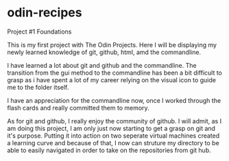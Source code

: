 # odin-recipes
Project #1 Foundations 

This is my first project with The Odin Projects. Here I will be displaying my newly learned knowledge of git, github, html, amd the commandline. 

I have learned a lot about git and github and the commandline. The transition from the gui method to the commandline has been a bit difficult to grasp as i have spent a lot of my career relying on the visual icon to guide me to the folder itself. 

I have an appreciation for the commandline now, once I worked through the flash cards and really committed them to memory. 

As for git and github, I really enjoy the community of github. I will admit, as I am doing this project, I am only just now starting to get a grasp on git and it's purpose. Putting it into action on two seperate virtual machines created a learning curve and because of that, I now can struture my directory to be able to easily navigated in order to take on the repositories from git hub. 
